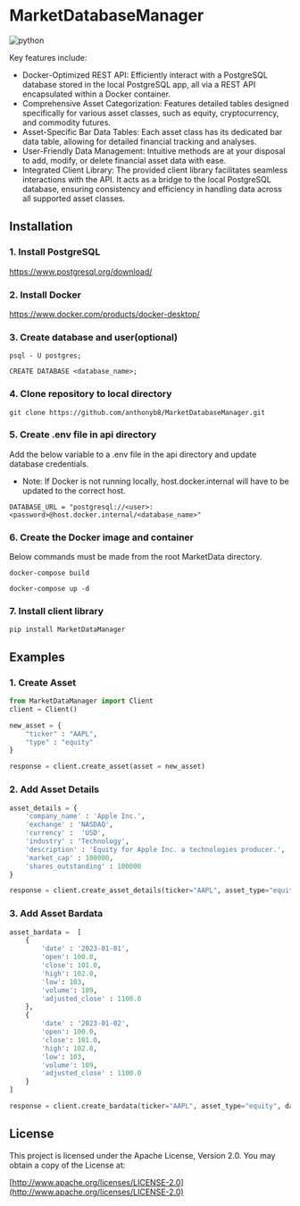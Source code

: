 # MarketDatabaseManager

![python](https://img.shields.io/badge/python-3.8+-blue.svg)

Key features include:
- Docker-Optimized REST API: Efficiently interact with a PostgreSQL database stored in the local PostgreSQL app, all via a REST API encapsulated within a Docker container.
- Comprehensive Asset Categorization: Features detailed tables designed specifically for various asset classes, such as equity, cryptocurrency, and commodity futures.
- Asset-Specific Bar Data Tables: Each asset class has its dedicated bar data table, allowing for detailed financial tracking and analyses.
- User-Friendly Data Management: Intuitive methods are at your disposal to add, modify, or delete financial asset data with ease.
- Integrated Client Library: The provided client library facilitates seamless interactions with the API. It acts as a bridge to the local PostgreSQL database, ensuring consistency and efficiency in handling data across all supported asset classes.

## Installation

### 1. Install PostgreSQL

https://www.postgresql.org/download/

### 2. Install Docker

https://www.docker.com/products/docker-desktop/

### 3. Create database and user(optional)

```
psql - U postgres;
```
```
CREATE DATABASE <database_name>;
```

### 4. Clone repository to local directory

```
git clone https://github.com/anthonyb8/MarketDatabaseManager.git
```

### 5. Create .env file in api directory
Add the below variable to a .env file in the api directory and update database credentials. 
- Note: If Docker is not running locally, host.docker.internal will have to be updated to the correct host.
```
DATABASE_URL = "postgresql://<user>:<password>@host.docker.internal/<database_name>"
```

### 6. Create the Docker image and container
Below commands must be made from the root MarketData directory.
```
docker-compose build
```
```
docker-compose up -d
```

### 7. Install client library
```
pip install MarketDataManager
```

## Examples

### 1. Create Asset
```python
from MarketDataManager import Client
client = Client()

new_asset = {
    "ticker" : "AAPL", 
    "type" : "equity"
}

response = client.create_asset(asset = new_asset)

```

### 2. Add Asset Details
```python
asset_details = {
    'company_name' : 'Apple Inc.',
    'exchange' : 'NASDAQ',
    'currency' :  'USD',
    'industry' : 'Technology',
    'description' : 'Equity for Apple Inc. a technologies producer.',
    'market_cap' : 100000,
    'shares_outstanding' : 100000
}

response = client.create_asset_details(ticker="AAPL", asset_type="equity",data=asset_details)

```
### 3. Add Asset Bardata
```python
asset_bardata =  [
    {
        'date' : '2023-01-01',
        'open': 100.0,
        'close': 101.0,
        'high': 102.0,
        'low': 103,
        'volume': 109,
        'adjusted_close' : 1100.0
    }, 
    {
        'date' : '2023-01-02',
        'open': 100.0,
        'close': 101.0,
        'high': 102.0,
        'low': 103,
        'volume': 109,
        'adjusted_close' : 1100.0
    }
]

response = client.create_bardata(ticker="AAPL", asset_type="equity", data=asset_bardata)

```

## License

This project is licensed under the Apache License, Version 2.0. You may obtain a copy of the License at:

[http://www.apache.org/licenses/LICENSE-2.0](http://www.apache.org/licenses/LICENSE-2.0)
